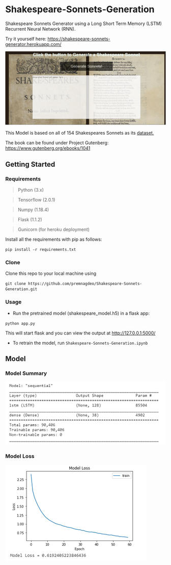 # Shakespeare-Sonnets-Generation

Shakespeare Sonnets Generator using a Long Short Term Memory (LSTM) Recurrent Neural Network (RNN).

Try it yourself here: https://shakespeare-sonnets-generator.herokuapp.com/

![Screenshot](images/screenshot.png)

This Model is based on all of 154 Shakespeares Sonnets as its [dataset.](shakespeare_sonnets_dataset.txt)

The book can be found under Project Gutenberg:
https://www.gutenberg.org/ebooks/1041


## Getting Started

### Requirements
> Python (3.x)

> Tensorflow (2.0.1)

> Numpy (1.18.4)

> Flask (1.1.2)

> Gunicorn (for heroku deployment)


Install all the requirements with pip as follows:

`pip install -r requirements.txt`


### Clone
Clone this repo to your local machine using 

` git clone https://github.com/premnagdeo/Shakespeare-Sonnets-Generation.git `


### Usage

* Run the pretrained model (shakespeare_model.h5) in a flask app:

` python app.py `

This will start flask and you can view the output at http://127.0.0.1:5000/


* To retrain the model, run `Shakespeare-Sonnets-Generation.ipynb`


## Model

### Model Summary
![Model Summary](images/model_summary.png)



### Model Loss
![Model Loss](images/plot.png)

